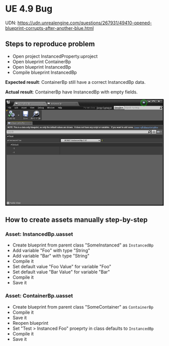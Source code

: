 ﻿# UE 4.9 Bug

UDN: https://udn.unrealengine.com/questions/267931/49410-opened-blueprint-corrupts-after-another-blue.html

## Steps to reproduce problem

 * Open project InstancedProperty.uproject
 * Open blueprint ContainerBp
 * Open blueprint InstancedBp
 * Compile blueprint InstancedBp

**Expected result**: ContainerBp still have a correct InstancedBp data.

**Actual result**: ContainerBp have InstancedBp with empty fields.

![Screenshot](screenshot.png)

## How to create assets manually step-by-step

### Asset: InstancedBp.uasset

 * Create blueprint from parent class "SomeInstanced" as ```InstancedBp```
 * Add variable "Foo" with type "String"
 * Add variable "Bar" with type "String"
 * Compile it
 * Set default value "Foo Value" for variable "Foo"
 * Set default value "Bar Value" for variable "Bar"
 * Compile it
 * Save it

### Asset: ContainerBp.uasset

 * Create blueprint from parent class "SomeContainer" as ```ContainerBp```
 * Compile it
 * Save it
 * Reopen blueprint
 * Set "Test > Instanced Foo" proeprty in class defaults to ```InstancedBp```
 * Compile it
 * Save it
